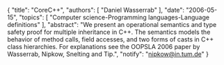 {
    "title": "CoreC++",
    "authors": [
        "Daniel Wasserrab"
    ],
    "date": "2006-05-15",
    "topics": [
        "Computer science-Programming languages-Language definitions"
    ],
    "abstract": "We present an operational semantics and type safety proof for multiple inheritance in C++. The semantics models the behavior of method calls, field accesses, and two forms of casts in C++ class hierarchies. For explanations see the OOPSLA 2006 paper by Wasserrab, Nipkow, Snelting and Tip.",
    "notify": "nipkow@in.tum.de"
}